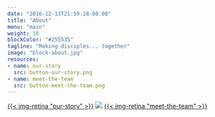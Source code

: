 ```yaml
---
date: "2016-12-13T21:59:28-08:00"
title: "About"
menu: "main"
weight: 10
blockColor: "#255535"
tagline: "Making disciples... together"
image: "block-about.jpg"
resources:
- name: our-story
  src: button-our-story.png
- name: meet-the-team
  src: button-meet-the-team.png
---
```


<div class="page-buttons">
  <a href="our-story/" style="border: none;" >{{< img-retina "our-story" >}}</a>
  <img class="separator" src="img/nav-separator.png" />
  <a href="team/" style="border: none;" >{{< img-retina "meet-the-team" >}}</a>
</div>


